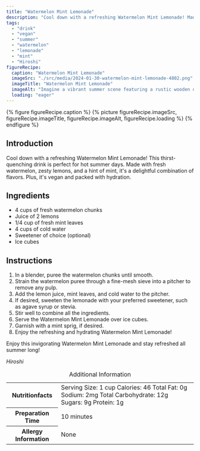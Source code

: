 ```yaml
---
title: "Watermelon Mint Lemonade"
description: "Cool down with a refreshing Watermelon Mint Lemonade! Made with fresh watermelon, zesty lemons, and a hint of mint, it's a delightful combination of flavors. Plus, it's vegan and packed with hydration."
tags:
  - "drink"
  - "vegan"
  - "summer"
  - "watermelon"
  - "lemonade"
  - "mint"
  - "Hiroshi"
figureRecipe: 
  caption: "Watermelon Mint Lemonade"
  imageSrc: "./src/media/2024-01-30-watermelon-mint-lemonade-4802.png"
  imageTitle: "Watermelon Mint Lemonade"
  imageAlt: "Imagine a vibrant summer scene featuring a rustic wooden drink table set outside under bright sunlight. A glass pitcher, filled to the brim with pink-hued Watermelon Mint Lemonade, sits proudly at the center of the table. Scattered around the pitcher are a few sprigs of fresh, bright green mint leaves. Ice cubes glisten in the sunlight on the table, adding a subtle sparkling element to the charm of this tranquil setting. Lush greenery surrounds you, and the ambiance radiates a sense of relaxation and enjoyment. This tranquil scene is centered around the beauty and simplicity of nature and the refreshing essence of a homemade summer drink."
  loading: "eager"
---
```


{% figure figureRecipe.caption %}
{% picture figureRecipe.imageSrc, figureRecipe.imageTitle, figureRecipe.imageAlt, figureRecipe.loading %}
{% endfigure %}

## Introduction

Cool down with a refreshing Watermelon Mint Lemonade! This thirst-quenching drink is perfect for hot summer days. Made with fresh watermelon, zesty lemons, and a hint of mint, it's a delightful combination of flavors. Plus, it's vegan and packed with hydration.

## Ingredients

- 4 cups of fresh watermelon chunks
- Juice of 2 lemons
- 1/4 cup of fresh mint leaves
- 4 cups of cold water
- Sweetener of choice (optional)
- Ice cubes

## Instructions

1. In a blender, puree the watermelon chunks until smooth.
2. Strain the watermelon puree through a fine-mesh sieve into a pitcher to remove any pulp.
3. Add the lemon juice, mint leaves, and cold water to the pitcher.
4. If desired, sweeten the lemonade with your preferred sweetener, such as agave syrup or stevia.
5. Stir well to combine all the ingredients.
6. Serve the Watermelon Mint Lemonade over ice cubes.
7. Garnish with a mint sprig, if desired.
8. Enjoy the refreshing and hydrating Watermelon Mint Lemonade!

Enjoy this invigorating Watermelon Mint Lemonade and stay refreshed all summer long!

*Hiroshi*

<table><caption class="sr-only">Additional Information</caption><tr><th>Nutritionfacts</th><td>Serving Size: 1 cup
Calories: 46
Total Fat: 0g
Sodium: 2mg
Total Carbohydrate: 12g
Sugars: 9g
Protein: 1g</td></tr><tr><th>Preparation Time</th><td>10 minutes</td></tr><tr><th>Allergy Information</th><td>None</td></tr></table>